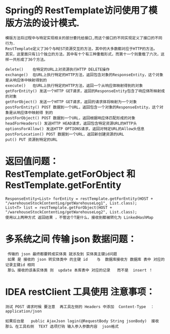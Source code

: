 # Spring的 RestTemplate访问使用了模版方法的设计模式.

    模版方法将过程中与特定实现相关的部分委托给接口,而这个接口的不同实现定义了接口的不同行为.
    RestTemplate定义了36个与REST资源交互的方法，其中的大多数都对应于HTTP的方法。 
    其实，这里面只有11个独立的方法，其中有十个有三种重载形式，而第十一个则重载了六次，这样一共形成了36个方法。
    
    delete()    在特定的URL上对资源执行HTTP DELETE操作
    exchange()  在URL上执行特定的HTTP方法，返回包含对象的ResponseEntity，这个对象是从响应体中映射得到的
    execute()   在URL上执行特定的HTTP方法，返回一个从响应体映射得到的对象
    getForEntity() 发送一个HTTP GET请求，返回的ResponseEntity包含了响应体所映射成的对象
    getForObject() 发送一个HTTP GET请求，返回的请求体将映射为一个对象
    postForEntity() POST 数据到一个URL，返回包含一个对象的ResponseEntity，这个对象是从响应体中映射得 到的
    postForObject() POST 数据到一个URL，返回根据响应体匹配形成的对象
    headForHeaders() 发送HTTP HEAD请求，返回包含特定资源URL的HTTP头
    optionsForAllow() 发送HTTP OPTIONS请求，返回对特定URL的Allow头信息
    postForLocation() POST 数据到一个URL，返回新创建资源的URL
    put() PUT 资源到特定的URL

# 返回值问题： RestTemplate.getForObject 和 RestTemplate.getForEntity
    ResponseEntity<List> forEntity = restTemplate.getForEntity(HOST + "/warehouseStockContentLog/getWarehouseLog1", List.class);
    List<T> list = restTemplate.getForObject(HOST + "/warehouseStockContentLog/getWarehouseLog2", List.class);
    使用以上两种方式 返回结果 ，不管这个T是什么，接收到都被转化为 LinkedHashMap
    
# 多系统之间 传输 json 数据问题：
     传输的 json 最终都要转成实体类 就涉及到 实体类主键id问题
     如果 是 接收的 json 转实体类中 的主键 id    与  数据库接收方 数据库 表中 对应的记录主键id 相同 
     那么 接收的该条实体类 则  update 本库表中 对应的记录   而不是  insert ！
     
     
# IDEA restClient 工具使用 注意事项：
    测试 POST 请求时候 要注意  再工具左侧的 Headers 中添加  Content-Type  ：  application/json
    
    如果后台是   public AjaxJson login(@RequestBody String jsonBody)  接收  
    那么 在工具右侧  TEXT 选项打钩 输入参入参数内容  json格式
    